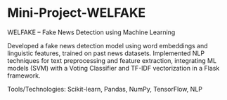 # Mini-Project-WELFAKE
WELFAKE – Fake News Detection using Machine Learning

Developed a fake news detection model using word embeddings and linguistic features, trained on past news datasets.
Implemented NLP techniques for text preprocessing and feature extraction, integrating ML models (SVM) with a Voting
Classifier and TF-IDF vectorization in a Flask framework.

Tools/Technologies: Scikit-learn, Pandas, NumPy, TensorFlow, NLP
